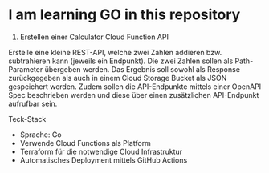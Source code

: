 # I am learning GO in this repository

1) Erstellen einer Calculator Cloud Function API

Erstelle eine kleine REST-API, welche zwei Zahlen addieren bzw. subtrahieren kann (jeweils ein Endpunkt).
Die zwei Zahlen sollen als Path-Parameter übergeben werden. Das Ergebnis soll sowohl als Response zurückgegeben als auch in einem Cloud Storage Bucket als JSON gespeichert werden.
Zudem sollen die API-Endpunkte mittels einer OpenAPI Spec beschrieben werden und diese über einen zusätzlichen API-Endpunkt aufrufbar sein.

Teck-Stack
- Sprache: Go
- Verwende Cloud Functions als Platform
- Terraform für die notwendige Cloud Infrastruktur
- Automatisches Deployment mittels GitHub Actions